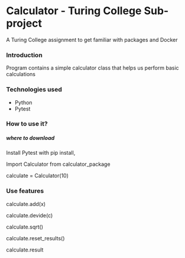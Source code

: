 # Calculator - Turing College Sub-project

A Turing College assignment to get familiar with packages and Docker

### Introduction
Program contains a simple calculator class that helps us perform basic calculations

### Technologies used
- Python
- Pytest

### How to use it?

##### where to download

Install Pytest with pip install,

Import Calculator from calculator_package

calculate = Calculator(10)

### Use features

calculate.add(x)

calculate.devide(c)

calculate.sqrt()

calculate.reset_results()

calculate.result